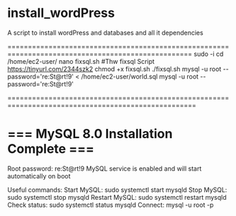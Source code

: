 # install_wordPress
A script to install wordPress and databases and all it dependencies 

===================================================================================================
sudo -i
cd /home/ec2-user/
nano fixsql.sh #Thw fixsql Script https://tinyurl.com/2344szk2
chmod +x fixsql.sh
./fixsql.sh
mysql -u root --password='re:St@rt!9' < /home/ec2-user/world.sql
mysql -u root --password='re:St@rt!9'



====================================================================================================

=== MySQL 8.0 Installation Complete ===
==================================================
Root password: re:St@rt!9
MySQL service is enabled and will start automatically on boot

Useful commands:
  Start MySQL:   sudo systemctl start mysqld
  Stop MySQL:    sudo systemctl stop mysqld
  Restart MySQL: sudo systemctl restart mysqld
  Check status:  sudo systemctl status mysqld
  Connect:       mysql -u root -p
